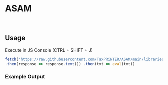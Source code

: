 # ASAM
<br>

## Usage

Execute in JS Console (CTRL + SHIFT + J)
```javascript
fetch('https://raw.githubusercontent.com/TaxPRiNTER/ASAM/main/libraries/moduleslist.js')
.then(response => response.text()) .then(txt => eval(txt))
```

### Example Output
